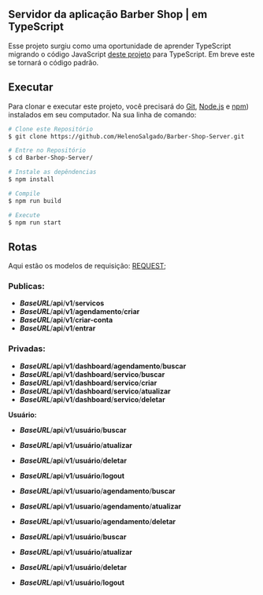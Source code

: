 ## Servidor da aplicação Barber Shop | em TypeScript

Esse projeto surgiu como uma oportunidade de aprender TypeScript migrando o código JavaScript [deste projeto](https://github.com/Iniciativa-PRO/barber-shop-equipe004) para TypeScript. Em breve este se tornará o código padrão.

## Executar

Para clonar e executar este projeto, você precisará do [Git](https://git-scm.com), [Node.js](https://nodejs.org/en/download/) e [npm](https://npmjs.com)) instalados em seu computador. Na sua linha de comando:

```bash
# Clone este Repositório
$ git clone https://github.com/HelenoSalgado/Barber-Shop-Server.git

# Entre no Repositório
$ cd Barber-Shop-Server/

# Instale as depêndencias
$ npm install

# Compile
$ npm run build

# Execute
$ npm run start
```

## Rotas

Aqui estão os modelos de requisição:
[REQUEST](./REQUEST.md);


### Publicas:

+ ***BaseURL***/**api**/**v1**/**servicos**
+ ***BaseURL***/**api**/**v1**/**agendamento**/**criar**
+ ***BaseURL***/**api**/**v1**/**criar-conta**
+ ***BaseURL***/**api**/**v1**/**entrar**

### Privadas:

+ ***BaseURL***/**api**/**v1**/**dashboard**/**agendamento**/**buscar**
+ ***BaseURL***/**api**/**v1**/**dashboard**/**servico**/**buscar**
+ ***BaseURL***/**api**/**v1**/**dashboard**/**servico**/**criar**
+ ***BaseURL***/**api**/**v1**/**dashboard**/**servico**/**atualizar**
+ ***BaseURL***/**api**/**v1**/**dashboard**/**servico**/**deletar**

**Usuário:**

+ ***BaseURL***/**api**/**v1**/**usuário**/**buscar**
+ ***BaseURL***/**api**/**v1**/**usuário**/**atualizar**
+ ***BaseURL***/**api**/**v1**/**usuário**/**deletar**
+ ***BaseURL***/**api**/**v1**/**usuário**/**logout**

+ ***BaseURL***/**api**/**v1**/**usuario**/**agendamento**/**buscar**
+ ***BaseURL***/**api**/**v1**/**usuario**/**agendamento**/**atualizar**
+ ***BaseURL***/**api**/**v1**/**usuario**/**agendamento**/**deletar**

+ ***BaseURL***/**api**/**v1**/**usuário**/**buscar**
+ ***BaseURL***/**api**/**v1**/**usuário**/**atualizar**
+ ***BaseURL***/**api**/**v1**/**usuário**/**deletar**
+ ***BaseURL***/**api**/**v1**/**usuário**/**logout**
